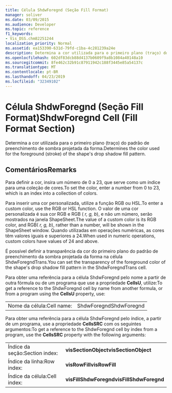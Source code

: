 ```yaml
---
title: Célula ShdwForegnd (Seção Fill Format)
manager: soliver
ms.date: 03/09/2015
ms.audience: Developer
ms.topic: reference
f1_keywords:
- Vis_DSS.chm82251244
localization_priority: Normal
ms.assetid: ea153390-631d-79fd-c1ba-4c281239a24e
description: Determina a cor utilizada para o primeiro plano (traço) do padrão de preenchimento de sombra projetada da forma.
ms.openlocfilehash: 602df83dcb88d4137b0609f9a8b1084a40148a10
ms.sourcegitcommit: 8fe462c32b91c87911942c188f3445e85a54137c
ms.translationtype: MT
ms.contentlocale: pt-BR
ms.lasthandoff: 04/23/2019
ms.locfileid: "32349102"
---
```

# <a name="shdwforegnd-cell-fill-format-section"></a><span data-ttu-id="04868-103">Célula ShdwForegnd (Seção Fill Format)</span><span class="sxs-lookup"><span data-stu-id="04868-103">ShdwForegnd Cell (Fill Format Section)</span></span>

<span data-ttu-id="04868-104">Determina a cor utilizada para o primeiro plano (traço) do padrão de preenchimento de sombra projetada da forma.</span><span class="sxs-lookup"><span data-stu-id="04868-104">Determines the color used for the foreground (stroke) of the shape's drop shadow fill pattern.</span></span>
  
## <a name="remarks"></a><span data-ttu-id="04868-105">Comentários</span><span class="sxs-lookup"><span data-stu-id="04868-105">Remarks</span></span>

<span data-ttu-id="04868-106">Para definir a cor, insira um número de 0 a 23, que serve como um índice para uma coleção de cores.</span><span class="sxs-lookup"><span data-stu-id="04868-106">To set the color, enter a number from 0 to 23, which is an index into a collection of colors.</span></span>
  
<span data-ttu-id="04868-107">Para inserir uma cor personalizada, utilize a função RGB ou HSL.</span><span class="sxs-lookup"><span data-stu-id="04868-107">To enter a custom color, use the RGB or HSL function.</span></span> <span data-ttu-id="04868-108">O valor de uma cor personalizada é sua cor RGB e RGB ( *r, g, b*), e não um número, serão mostrados na janela ShapeSheet.</span><span class="sxs-lookup"><span data-stu-id="04868-108">The value of a custom color is its RGB color, and RGB( *r, g, b*), rather than a number, will be shown in the ShapeSheet window.</span></span> <span data-ttu-id="04868-109">Quando utilizadas em operações numéricas, as cores têm valores iguais e superiores a 24.</span><span class="sxs-lookup"><span data-stu-id="04868-109">When used in numeric operations, custom colors have values of 24 and above.</span></span> 
  
<span data-ttu-id="04868-110">É possível definir a transparência da cor do primeiro plano do padrão de preenchimento da sombra projetada da forma na célula ShdwForegndTrans.</span><span class="sxs-lookup"><span data-stu-id="04868-110">You can set the transparency of the foreground color of the shape's drop shadow fill pattern in the ShdwForegndTrans cell.</span></span>
  
<span data-ttu-id="04868-111">Para obter uma referência para a célula ShdwForegnd pelo nome a partir de outra fórmula ou de um programa que use a propriedade **CellsU**, utilize:</span><span class="sxs-lookup"><span data-stu-id="04868-111">To get a reference to the ShdwForegnd cell by name from another formula, or from a program using the **CellsU** property, use:</span></span> 
  
|||
|:-----|:-----|
| <span data-ttu-id="04868-112">Nome da célula:</span><span class="sxs-lookup"><span data-stu-id="04868-112">Cell name:</span></span>  <br/> | <span data-ttu-id="04868-113">ShdwForegnd</span><span class="sxs-lookup"><span data-stu-id="04868-113">ShdwForegnd</span></span>  <br/> |
   
<span data-ttu-id="04868-114">Para obter uma referência para a célula ShdwForegnd pelo índice, a partir de um programa, use a propriedade **CellsSRC** com os seguintes argumentos:</span><span class="sxs-lookup"><span data-stu-id="04868-114">To get a reference to the ShdwForegnd cell by index from a program, use the **CellsSRC** property with the following arguments:</span></span> 
  
|||
|:-----|:-----|
| <span data-ttu-id="04868-115">Índice da seção:</span><span class="sxs-lookup"><span data-stu-id="04868-115">Section index:</span></span>  <br/> |<span data-ttu-id="04868-116">**visSectionObject**</span><span class="sxs-lookup"><span data-stu-id="04868-116">**visSectionObject**</span></span> <br/> |
| <span data-ttu-id="04868-117">Índice da linha:</span><span class="sxs-lookup"><span data-stu-id="04868-117">Row index:</span></span>  <br/> |<span data-ttu-id="04868-118">**visRowFill**</span><span class="sxs-lookup"><span data-stu-id="04868-118">**visRowFill**</span></span> <br/> |
| <span data-ttu-id="04868-119">Índice da célula:</span><span class="sxs-lookup"><span data-stu-id="04868-119">Cell index:</span></span>  <br/> |<span data-ttu-id="04868-120">**visFillShdwForegnd**</span><span class="sxs-lookup"><span data-stu-id="04868-120">**visFillShdwForegnd**</span></span> <br/> |
   

